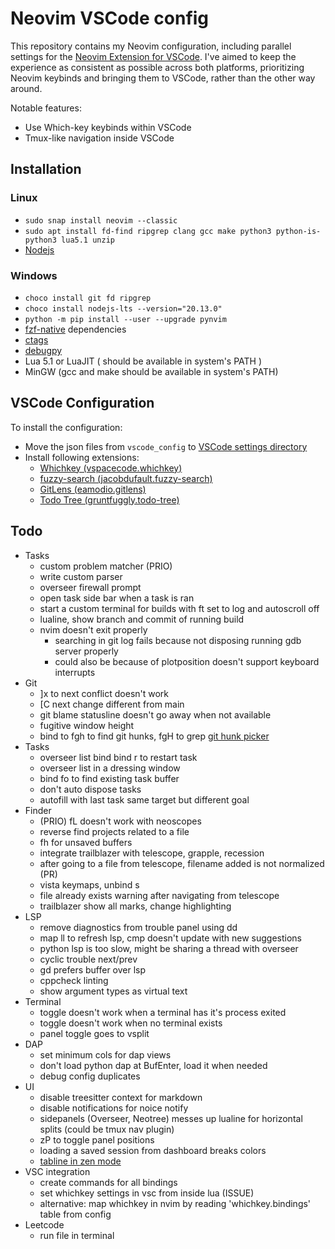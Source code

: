 # Neovim VSCode config

This repository contains my Neovim configuration, including parallel settings for the [Neovim Extension for VSCode](https://marketplace.visualstudio.com/items?itemName=asvetliakov.vscode-neovim). I've aimed to keep the experience as consistent as possible across both platforms, prioritizing Neovim keybinds and bringing them to VSCode, rather than the other way around.

Notable features:

- Use Which-key keybinds within VSCode
- Tmux-like navigation inside VSCode

## Installation

### Linux

- `sudo snap install neovim --classic`
- `sudo apt install fd-find ripgrep clang gcc make python3 python-is-python3 lua5.1 unzip`
- [Nodejs](https://nodejs.org/en/download/package-manager)

### Windows

- `choco install git fd ripgrep`
- `choco install nodejs-lts --version="20.13.0"`
- `python -m pip install --user --upgrade pynvim`
- [fzf-native](https://github.com/nvim-telescope/telescope-fzf-native.nvim) dependencies
- [ctags](https://github.com/universal-ctags/ctags)
- [debugpy](https://github.com/mfussenegger/nvim-dap-python?tab=readme-ov-file#debugpy)
- Lua 5.1 or LuaJIT ( should be available in system's PATH )
- MinGW (gcc and make should be available in system's PATH)

## VSCode Configuration

To install the configuration:

- Move the json files from `vscode_config` to [VSCode settings directory](https://code.visualstudio.com/docs/getstarted/settings#_settings-file-locations)
- Install following extensions:
  - [Whichkey (vspacecode.whichkey)](https://marketplace.visualstudio.com/items?itemName=vspacecode.whichkey)
  - [fuzzy-search (jacobdufault.fuzzy-search)](https://marketplace.visualstudio.com/items?itemName=jacobdufault.fuzzy-search)
  - [GitLens (eamodio.gitlens)](https://marketplace.visualstudio.com/items?itemName=eamodio.gitlens)
  - [Todo Tree (gruntfuggly.todo-tree)](https://marketplace.visualstudio.com/items?itemName=gruntfuggly.todo-tree)

## Todo

- Tasks
  - custom problem matcher (PRIO)
  - write custom parser
  - overseer firewall prompt
  - open task side bar when a task is ran
  - start a custom terminal for builds with ft set to log and autoscroll off
  - lualine, show branch and commit of running build
  - nvim doesn't exit properly
    - searching in git log fails because not disposing running gdb server properly
    - could also be because of plotposition doesn't support keyboard interrupts
- Git
  - ]x to next conflict doesn't work
  - [C next change different from main
  - git blame statusline doesn't go away when not available
  - fugitive window height
  - bind to fgh to find git hunks, fgH to grep [git hunk picker](https://github.com/nvim-telescope/telescope.nvim/pull/3131)
- Tasks
  - overseer list bind bind r to restart task
  - overseer list in a dressing window
  - bind fo to find existing task buffer
  - don't auto dispose tasks
  - autofill with last task same target but different goal
- Finder
  - (PRIO) fL doesn't work with neoscopes
  - reverse find projects related to a file
  - fh for unsaved buffers
  - integrate trailblazer with telescope, grapple, recession
  - after going to a file from telescope, filename added is not normalized (PR)
  - vista keymaps, unbind s
  - file already exists warning after navigating from telescope
  - trailblazer show all marks, change highlighting
- LSP
  - remove diagnostics from trouble panel using dd
  - map ll to refresh lsp, cmp doesn't update with new suggestions
  - python lsp is too slow, might be sharing a thread with overseer
  - cyclic trouble next/prev
  - gd prefers buffer over lsp
  - cppcheck linting
  - show argument types as virtual text
- Terminal
  - toggle doesn't work when a terminal has it's process exited
  - toggle doesn't work when no terminal exists
  - panel toggle goes to vsplit
- DAP
  - set minimum cols for dap views
  - don't load python dap at BufEnter, load it when needed
  - debug config duplicates
- UI
  - disable treesitter context for markdown
  - disable notifications for noice notify
  - sidepanels (Overseer, Neotree) messes up lualine for horizontal splits (could be tmux nav plugin)
  - zP to toggle panel positions
  - loading a saved session from dashboard breaks colors
  - [tabline in zen mode](https://github.com/folke/zen-mode.nvim/issues/116)
- VSC integration
  - create commands for all bindings
  - set whichkey settings in vsc from inside lua (ISSUE)
  - alternative: map whichkey in nvim by reading 'whichkey.bindings' table from config
- Leetcode
  - run file in terminal
